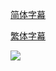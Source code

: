 [简体字幕](https://raw.githubusercontent.com/SweetSub/SweetSub/master/Archive/Made%20in%20Abyss%20Dawn%20of%20the%20Deep%20Soul/%5BSweetSub%5D%20Made%20in%20Abyss%20-%20Dawn%20of%20the%20Deep%20Soul.chs.zip)

[繁体字幕](https://raw.githubusercontent.com/SweetSub/SweetSub/master/Archive/Made%20in%20Abyss%20Dawn%20of%20the%20Deep%20Soul/%5BSweetSub%5D%20Made%20in%20Abyss%20-%20Dawn%20of%20the%20Deep%20Soul.cht.zip)



![](https://i.loli.net/2020/10/16/daL6FYunyltObBf.png)